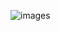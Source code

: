 ![images](https://github.com/ISTE-HIT/Group-C/assets/161105520/f5d33bc1-99a3-4caa-94f6-6190b3a3aa84)
